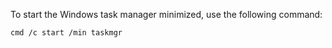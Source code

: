 To start the Windows task manager minimized, use the following command:

```cmd /c start /min taskmgr```